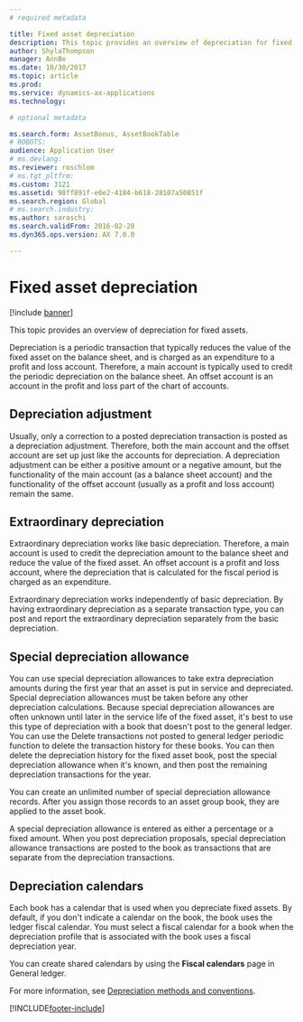 ```yaml
---
# required metadata

title: Fixed asset depreciation
description: This topic provides an overview of depreciation for fixed assets.
author: ShylaThompson
manager: AnnBe
ms.date: 10/30/2017
ms.topic: article
ms.prod: 
ms.service: dynamics-ax-applications
ms.technology: 

# optional metadata

ms.search.form: AssetBonus, AssetBookTable
# ROBOTS: 
audience: Application User
# ms.devlang: 
ms.reviewer: roschlom
# ms.tgt_pltfrm: 
ms.custom: 3121
ms.assetid: 98ff891f-e0e2-4184-b618-28107a50851f
ms.search.region: Global
# ms.search.industry: 
ms.author: saraschi
ms.search.validFrom: 2016-02-28
ms.dyn365.ops.version: AX 7.0.0

---
```


# Fixed asset depreciation

[!include [banner](../includes/banner.md)]

This topic provides an overview of depreciation for fixed assets.

Depreciation is a periodic transaction that typically reduces the value of the fixed asset on the balance sheet, and is charged as an expenditure to a profit and loss account. Therefore, a main account is typically used to credit the periodic depreciation on the balance sheet. An offset account is an account in the profit and loss part of the chart of accounts.

## Depreciation adjustment
Usually, only a correction to a posted depreciation transaction is posted as a depreciation adjustment. Therefore, both the main account and the offset account are set up just like the accounts for depreciation. A depreciation adjustment can be either a positive amount or a negative amount, but the functionality of the main account (as a balance sheet account) and the functionality of the offset account (usually as a profit and loss account) remain the same.

## Extraordinary depreciation
Extraordinary depreciation works like basic depreciation. Therefore, a main account is used to credit the depreciation amount to the balance sheet and reduce the value of the fixed asset. An offset account is a profit and loss account, where the depreciation that is calculated for the fiscal period is charged as an expenditure. 

Extraordinary depreciation works independently of basic depreciation. By having extraordinary depreciation as a separate transaction type, you can post and report the extraordinary depreciation separately from the basic depreciation.

## Special depreciation allowance
You can use special depreciation allowances to take extra depreciation amounts during the first year that an asset is put in service and depreciated. Special depreciation allowances must be taken before any other depreciation calculations. Because special depreciation allowances are often unknown until later in the service life of the fixed asset, it's best to use this type of depreciation with a book that doesn't post to the general ledger. You can use the Delete transactions not posted to general ledger periodic function to delete the transaction history for these books. You can then delete the depreciation history for the fixed asset book, post the special depreciation allowance when it's known, and then post the remaining depreciation transactions for the year. 

You can create an unlimited number of special depreciation allowance records. After you assign those records to an asset group book, they are applied to the asset book. 

A special depreciation allowance is entered as either a percentage or a fixed amount. When you post depreciation proposals, special depreciation allowance transactions are posted to the book as transactions that are separate from the depreciation transactions.

## Depreciation calendars
Each book has a calendar that is used when you depreciate fixed assets. By default, if you don't indicate a calendar on the book, the book uses the ledger fiscal calendar. You must select a fiscal calendar for a book when the depreciation profile that is associated with the book uses a fiscal depreciation year. 

You can create shared calendars by using the **Fiscal calendars** page in General ledger.

For more information, see [Depreciation methods and conventions](depreciation-methods-conventions.md).





[!INCLUDE[footer-include](../../includes/footer-banner.md)]